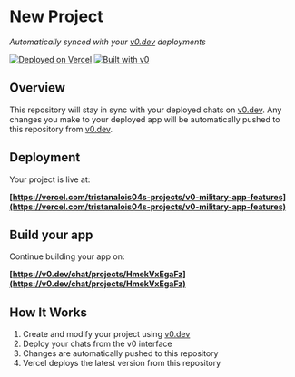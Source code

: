 # New Project

*Automatically synced with your [v0.dev](https://v0.dev) deployments*

[![Deployed on Vercel](https://img.shields.io/badge/Deployed%20on-Vercel-black?style=for-the-badge&logo=vercel)](https://vercel.com/tristanalois04s-projects/v0-military-app-features)
[![Built with v0](https://img.shields.io/badge/Built%20with-v0.dev-black?style=for-the-badge)](https://v0.dev/chat/projects/HmekVxEgaFz)

## Overview

This repository will stay in sync with your deployed chats on [v0.dev](https://v0.dev).
Any changes you make to your deployed app will be automatically pushed to this repository from [v0.dev](https://v0.dev).

## Deployment

Your project is live at:

**[https://vercel.com/tristanalois04s-projects/v0-military-app-features](https://vercel.com/tristanalois04s-projects/v0-military-app-features)**

## Build your app

Continue building your app on:

**[https://v0.dev/chat/projects/HmekVxEgaFz](https://v0.dev/chat/projects/HmekVxEgaFz)**

## How It Works

1. Create and modify your project using [v0.dev](https://v0.dev)
2. Deploy your chats from the v0 interface
3. Changes are automatically pushed to this repository
4. Vercel deploys the latest version from this repository